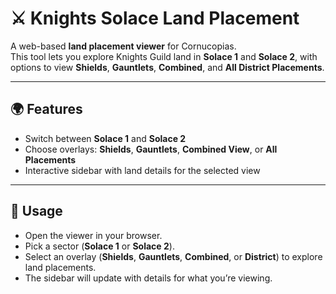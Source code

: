 # ⚔️ Knights Solace Land Placement

A web-based **land placement viewer** for Cornucopias.  
This tool lets you explore Knights Guild land in **Solace 1** and **Solace 2**, with options to view **Shields**, **Gauntlets**, **Combined**, and **All District Placements**.

---

## 🌍 Features
- Switch between **Solace 1** and **Solace 2**  
- Choose overlays: **Shields**, **Gauntlets**, **Combined View**, or **All Placements**  
- Interactive sidebar with land details for the selected view  

---

## 🚀 Usage
- Open the viewer in your browser.  
- Pick a sector (**Solace 1** or **Solace 2**).  
- Select an overlay (**Shields**, **Gauntlets**, **Combined**, or **District**) to explore land placements.  
- The sidebar will update with details for what you’re viewing.
